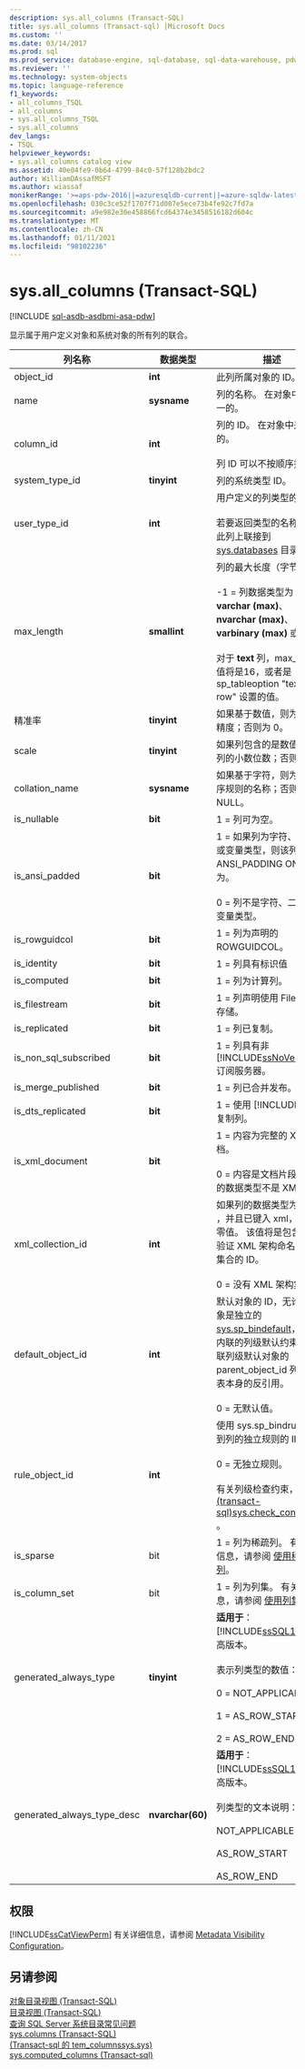 ```yaml
---
description: sys.all_columns (Transact-SQL)
title: sys.all_columns (Transact-sql) |Microsoft Docs
ms.custom: ''
ms.date: 03/14/2017
ms.prod: sql
ms.prod_service: database-engine, sql-database, sql-data-warehouse, pdw
ms.reviewer: ''
ms.technology: system-objects
ms.topic: language-reference
f1_keywords:
- all_columns_TSQL
- all_columns
- sys.all_columns_TSQL
- sys.all_columns
dev_langs:
- TSQL
helpviewer_keywords:
- sys.all_columns catalog view
ms.assetid: 40e04fe9-0b64-4799-84c0-57f128b2bdc2
author: WilliamDAssafMSFT
ms.author: wiassaf
monikerRange: '>=aps-pdw-2016||=azuresqldb-current||=azure-sqldw-latest||>=sql-server-2016||>=sql-server-linux-2017||=azuresqldb-mi-current'
ms.openlocfilehash: 030c3ce52f1707f71d007e5ece73b4fe92c7fd7a
ms.sourcegitcommit: a9e982e30e458866fcd64374e3458516182d604c
ms.translationtype: MT
ms.contentlocale: zh-CN
ms.lasthandoff: 01/11/2021
ms.locfileid: "98102236"
---
```

# <a name="sysall_columns-transact-sql"></a>sys.all_columns (Transact-SQL)
[!INCLUDE [sql-asdb-asdbmi-asa-pdw](../../includes/applies-to-version/sql-asdb-asdbmi-asa-pdw.md)]

  显示属于用户定义对象和系统对象的所有列的联合。  
  
|列名称|数据类型|描述|  
|-----------------|---------------|-----------------|  
|object_id|**int**|此列所属对象的 ID。|  
|name|**sysname**|列的名称。 在对象中是唯一的。|  
|column_id|**int**|列的 ID。 在对象中是唯一的。<br /><br /> 列 ID 可以不按顺序排列。|  
|system_type_id|**tinyint**|列的系统类型 ID。|  
|user_type_id|**int**|用户定义的列类型的 ID。<br /><br /> 若要返回类型的名称，请在此列上联接到 [sys.databases](../../relational-databases/system-catalog-views/sys-types-transact-sql.md) 目录视图。|  
|max_length|**smallint**|列的最大长度（字节）。<br /><br /> -1 = 列数据类型为 **varchar (max)**、 **nvarchar (max)**、 **varbinary (max)** 或 **xml**。<br /><br /> 对于 **text** 列，max_length 值将是16，或者是 sp_tableoption "text in row" 设置的值。|  
|精准率|**tinyint**|如果基于数值，则为该列的精度；否则为 0。|  
|scale|**tinyint**|如果列包含的是数值，则为列的小数位数；否则为 0。|  
|collation_name|**sysname**|如果基于字符，则为该列排序规则的名称；否则为 NULL。|  
|is_nullable|**bit**|1 = 列可为空。|  
|is_ansi_padded|**bit**|1 = 如果列为字符、二进制或变量类型，则该列使用 ANSI_PADDING ON 行为。<br /><br /> 0 = 列不是字符、二进制或变量类型。|  
|is_rowguidcol|**bit**|1 = 列为声明的 ROWGUIDCOL。|  
|is_identity|**bit**|1 = 列具有标识值|  
|is_computed|**bit**|1 = 列为计算列。|  
|is_filestream|**bit**|1 = 列声明使用 Filestream 存储。|  
|is_replicated|**bit**|1 = 列已复制。|  
|is_non_sql_subscribed|**bit**|1 = 列具有非 [!INCLUDE[ssNoVersion](../../includes/ssnoversion-md.md)] 订阅服务器。|  
|is_merge_published|**bit**|1 = 列已合并发布。|  
|is_dts_replicated|**bit**|1 = 使用 [!INCLUDE[ssIS](../../includes/ssis-md.md)] 复制列。|  
|is_xml_document|**bit**|1 = 内容为完整的 XML 文档。<br /><br /> 0 = 内容是文档片段，或列的数据类型不是 XML。|  
|xml_collection_id|**int**|如果列的数据类型为 **xml** ，并且已键入 xml，则为非零值。 该值将是包含列的验证 XML 架构命名空间的集合的 ID。<br /><br /> 0 = 没有 XML 架构集合。|  
|default_object_id|**int**|默认对象的 ID，无论该对象是独立的 [sys.sp_bindefault](../../relational-databases/system-stored-procedures/sp-bindefault-transact-sql.md)，还是内联的列级默认约束。 内联列级默认对象的 parent_object_id 列是对该表本身的反引用。<br /><br /> 0 = 无默认值。|  
|rule_object_id|**int**|使用 sys.sp_bindrule 绑定到列的独立规则的 ID。<br /><br /> 0 = 无独立规则。<br /><br /> 有关列级检查约束，请参阅 [&#40;transact-sql&#41;sys.check_constraints ](../../relational-databases/system-catalog-views/sys-check-constraints-transact-sql.md)。|  
|is_sparse|bit|1 = 列为稀疏列。 有关详细信息，请参阅 [使用稀疏列](../../relational-databases/tables/use-sparse-columns.md)。|  
|is_column_set|bit|1 = 列为列集。 有关详细信息，请参阅 [使用列集](../../relational-databases/tables/use-column-sets.md)。|  
|generated_always_type|**tinyint**|**适用于**：[!INCLUDE[ssSQL15](../../includes/sssql15-md.md)] 及更高版本。<br /><br /> 表示列类型的数值：<br /><br /> 0 = NOT_APPLICABLE<br /><br /> 1 = AS_ROW_START<br /><br /> 2 = AS_ROW_END|  
|generated_always_type_desc|**nvarchar(60)**|**适用于**：[!INCLUDE[ssSQL15](../../includes/sssql15-md.md)] 及更高版本。<br /><br /> 列类型的文本说明：<br /><br /> NOT_APPLICABLE<br /><br /> AS_ROW_START<br /><br /> AS_ROW_END|  
  
## <a name="permissions"></a>权限  
 [!INCLUDE[ssCatViewPerm](../../includes/sscatviewperm-md.md)] 有关详细信息，请参阅 [Metadata Visibility Configuration](../../relational-databases/security/metadata-visibility-configuration.md)。  
  
## <a name="see-also"></a>另请参阅  
 [对象目录视图 (Transact-SQL)](../../relational-databases/system-catalog-views/object-catalog-views-transact-sql.md)   
 [目录视图 (Transact-SQL)](../../relational-databases/system-catalog-views/catalog-views-transact-sql.md)   
 [查询 SQL Server 系统目录常见问题](../../relational-databases/system-catalog-views/querying-the-sql-server-system-catalog-faq.md)   
 [sys.columns (Transact-SQL)](../../relational-databases/system-catalog-views/sys-columns-transact-sql.md)   
 [ &#40;Transact-sql 的 tem_columnssys.sys&#41;](../../relational-databases/system-catalog-views/sys-system-columns-transact-sql.md)   
 [sys.computed_columns &#40;Transact-sql&#41;](../../relational-databases/system-catalog-views/sys-computed-columns-transact-sql.md)  
  
  
